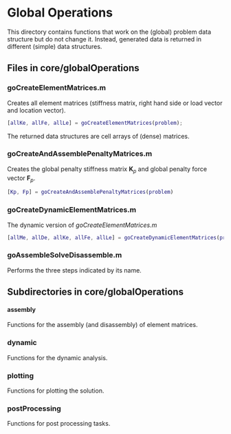# Global Operations

This directory contains functions that work on the (global) problem data structure but do not change it. Instead, generated data is returned in different (simple) data structures.

## Files in core/globalOperations

### goCreateElementMatrices.m
Creates all element matrices (stiffness matrix, right hand side or load vector and location vector).

```matlab
[allKe, allFe, allLe] = goCreateElementMatrices(problem);
```
The returned data structures are cell arrays of (dense) matrices.

### goCreateAndAssemblePenaltyMatrices.m
Creates the global penalty stiffness matrix $`\mathbf{K}_p`$ and global penalty force vector $`\mathbf{F}_p`$.

```matlab
[Kp, Fp] = goCreateAndAssemblePenaltyMatrices(problem)
```

### goCreateDynamicElementMatrices.m
The dynamic version of _goCreateElementMatrices.m_
```matlab
[allMe, allDe, allKe, allFe, allLe] = goCreateDynamicElementMatrices(problem);
```

### goAssembleSolveDisassemble.m 
Performs the three steps indicated by its name.

## Subdirectories in core/globalOperations
#### assembly
Functions for the assembly (and disassembly) of element matrices.

### dynamic
Functions for the dynamic analysis.

### plotting 
Functions for plotting the solution.

### postProcessing
Functions for post processing tasks.
